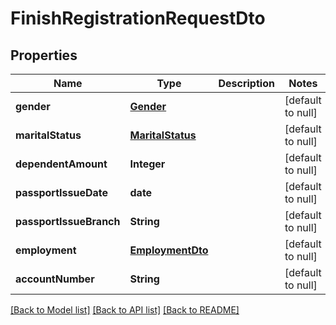 # FinishRegistrationRequestDto
## Properties

| Name | Type | Description | Notes |
|------------ | ------------- | ------------- | -------------|
| **gender** | [**Gender**](Gender.md) |  | [default to null] |
| **maritalStatus** | [**MaritalStatus**](MaritalStatus.md) |  | [default to null] |
| **dependentAmount** | **Integer** |  | [default to null] |
| **passportIssueDate** | **date** |  | [default to null] |
| **passportIssueBranch** | **String** |  | [default to null] |
| **employment** | [**EmploymentDto**](EmploymentDto.md) |  | [default to null] |
| **accountNumber** | **String** |  | [default to null] |

[[Back to Model list]](../README.md#documentation-for-models) [[Back to API list]](../README.md#documentation-for-api-endpoints) [[Back to README]](../README.md)

